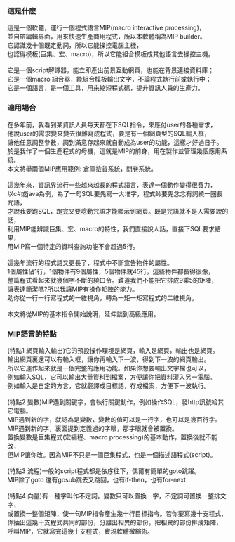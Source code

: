 ### 這是什麼
  這是一個軟體，運行一個程式語言MIP(macro interactive processing)，     <br>
  並自帶編輯界面，用來快速生產商用程式，所以本軟體稱為MIP builder。     <br>
  它認識幾十個既定動詞，所以它能操控電腦主機，                          <br>
  也認得模板(巨集、宏、macro)，所以它能組合模板成其他語言去操控主機。 <br>
                                                                        <br>
  它是一個script解譯器，能立即產出前景互動網頁，也能在背景連接資料庫；  <br>
  它是一個macro 組合器，能組合模板輸出文字，不論程式執行前或執行中；    <br>
  它是一個語言，是一個工具，用來縮短程式碼，提升資訊人員的生產力。      <br>
  
### 適用場合  
  在多年前，我看到某資訊人員每天都在下SQL指令，來應付user的各種需求，         <br>
  他說user的需求變來變去很難寫成程式，要是有一個網頁型的SQL輸入框，           <br>
  讓他任意調整參數，調到滿意存起來就自動成為user的功能，這樣才好過日子。      <br>
  於是我作了一個生產程式的母機，這就是MIP的前身，用在製作並管理幾個應用系統。 <br>
  本文將舉兩個MIP應用範例: 倉庫撿貨系統，問卷系統。                           <br>
                                                                              <br>
  這幾年來，資訊界流行一些越來越長的程式語言，表達一個動作變得很費力，        <br>
  以c#或java為例，為了一句SQL要先寫一大堆字，程式師要先念念有詞繞一圈長咒語， <br>
  才說我要跑SQL，跑完又要唸動咒語才能顯示到網頁。既是咒語就不是人需要說的話， <br>
  利用MIP能辨識巨集、宏、macro的特性，我們直接說人話，直接下SQL要求結果，     <br>
  用MIP寫一個特定的資料查詢功能不會超過5行。                                  <br>
                                                                              <br>
  這幾年流行的程式語又更長了，程式中不斷宣告物件的屬性。                      <br>
  1個屬性佔1行，1個物件有9個屬性，5個物件就45行，這些物件都長得很像，         <br>
  整篇程式看起來就幾個字不斷的繞口令。難道我們不能把它排成9乘5的矩陣，        <br>
  讓表達簡潔嗎?所以我讓MIP有操作矩陣的能力。                                  <br>
  助你從一行一行寫程式的一維視角，轉為一矩一矩寫程式的二維視角。              <br>
                                                                              <br>
  本文將從MIP的基本指令開始說明，延伸談到高級應用。                           <br>

### MIP語言的特點
 (特點1 網頁輸入輸出)它的預設操作環境是網頁，輸入是網頁，輸出也是網頁。          <br>
    輸出網頁裏還可以有輸入框，讓你再輸入下一波，得到下一波的網頁輸出。           <br>
    所以它運作起來就是一個完整的應用功能。如果你想要輸出文字檔也可以，           <br>
    例如輸入SQL，它可以輸出大量資料到檔案，方便讓你把資料灌入另一電腦。          <br>
    例如輸入是自定的方言，它就翻譯成目標語，存成檔案，方便下一波執行。           <br>
                                                                                 <br>
 (特點2 變數)MIP遇到關鍵字，會執行關鍵動作，例如操作SQL，發http訊號給其它電腦。  <br>
    MIP遇到新的字，就認為是變數，變數的值可以是一行字，也可以是幾百行字。        <br>
    MIP遇到新的字，裏面提到定義過的字眼，那字眼就會被置換。                      <br>
    置換變數是巨集程式(宏編程、macro processing)的基本動作，置換後就不能改，     <br>
    但MIP讓你改。因為MIP不只是一個巨集程式，也是一個描述語程式(script)。         <br>
                                                                                 <br>
 (特點3 流程)一般的script程式都是依序往下，偶爾有簡單的goto跳躍。                <br>
    MIP除了goto 還有gosub跳去又跳回，也有if-then，也有for-next                   <br>
                                                                                 <br>
 (特點4 向量)有一種字叫作不定詞。變數只可以置換一字，不定詞可置換一整排文字，    <br>
    或置換一整個矩陣，使一句MIP指令產生幾十行目標指令。若你要寫幾十支程式，      <br>
    你抽出這幾十支程式共同的部份，分離出相異的部份，把相異的部份排成矩陣，       <br>
    呼叫MIP，它就寫完這幾十支程式，實現軟體微縮術。                              <br>
    
